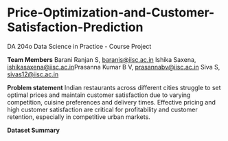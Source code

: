 # Price-Optimization-and-Customer-Satisfaction-Prediction
DA 204o Data Science in Practice - Course Project

**Team Members**
Barani Ranjan S, baranis@iisc.ac.in​
Ishika Saxena, ishikasaxena@iisc.ac.in​
Prasanna Kumar B V, prasannabv@iisc.ac.in​
Siva S, sivas12@iisc.ac.in

**Problem statement**
Indian restaurants across different cities struggle to set optimal prices and maintain customer satisfaction due to varying competition, cuisine preferences and delivery times. Effective pricing and high customer satisfaction are critical for profitability and customer retention, especially in competitive urban markets.​

**Dataset Summary**
